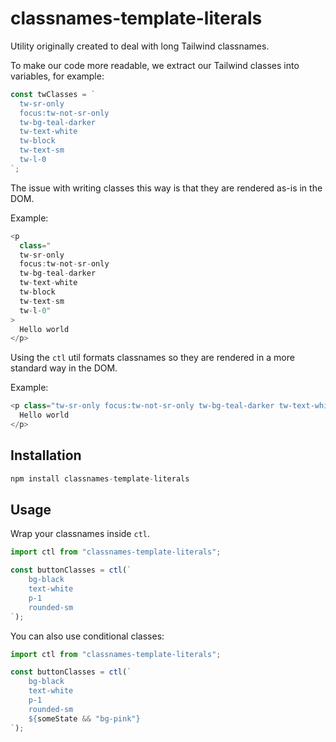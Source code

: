 # classnames-template-literals

Utility originally created to deal with long Tailwind classnames.

To make our code more readable, we extract our Tailwind classes into variables, for example:

```javascript
const twClasses = `
  tw-sr-only 
  focus:tw-not-sr-only 
  tw-bg-teal-darker 
  tw-text-white 
  tw-block
  tw-text-sm
  tw-l-0
`;
```

The issue with writing classes this way is that they are rendered as-is in the DOM.

Example:

```javascript
<p
  class="
  tw-sr-only
  focus:tw-not-sr-only
  tw-bg-teal-darker
  tw-text-white
  tw-block
  tw-text-sm
  tw-l-0"
>
  Hello world
</p>
```

Using the `ctl` util formats classnames so they are rendered in a more standard way in the DOM.

Example:

```javascript
<p class="tw-sr-only focus:tw-not-sr-only tw-bg-teal-darker tw-text-white tw-block tw-text-sm tw-l-0">
  Hello world
</p>
```

## Installation

```javascript
npm install classnames-template-literals
```

## Usage

Wrap your classnames inside `ctl`.

```javascript
import ctl from "classnames-template-literals";

const buttonClasses = ctl(`
    bg-black
    text-white
    p-1
    rounded-sm
`);
```

You can also use conditional classes:

```javascript
import ctl from "classnames-template-literals";

const buttonClasses = ctl(`
    bg-black
    text-white
    p-1
    rounded-sm
    ${someState && "bg-pink"}
`);
```
